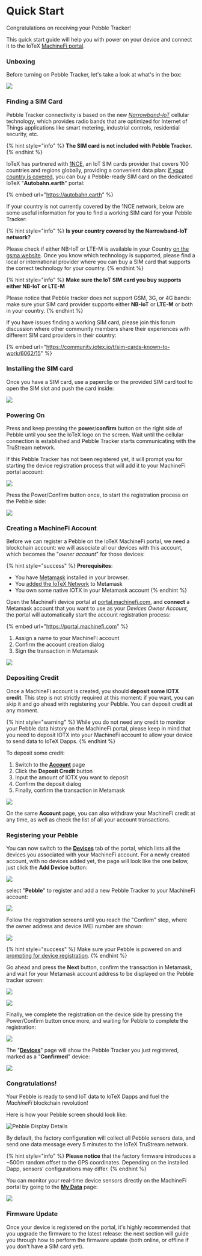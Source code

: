 # Quick Start

Congratulations on receiving your Pebble Tracker!

This quick start guide will help you with power on your device and connect it to the IoTeX [MachineFi portal](https://portal.machinefi.com).

### Unboxing

Before turning on Pebble Tracker, let's take a look at what's in the box:

![](../../.gitbook/assets/image.jpg)

### Finding a SIM Card

Pebble Tracker connectivity is based on the new [_Narrowband-IoT_](https://en.wikipedia.org/wiki/Narrowband\_IoT) cellular technology, which provides radio bands that are optimized for Internet of Things applications like smart metering, industrial controls, residential security, etc.

{% hint style="info" %}
**The SIM card is not included with Pebble Tracker.**
{% endhint %}

IoTeX has partnered with [1NCE](https://1nce.com), an IoT SIM cards provider that covers 100 countries and regions globally, providing a convenient data plan: [if your country is covered](https://1nce.com/wp-content/2022-1NCE-Coverage.pdf), you can buy a Pebble-ready SIM card on the dedicated IoTeX "**Autobahn.earth**" portal:

{% embed url="https://autobahn.earth" %}

If your country is not currently covered by the 1NCE network, below are some useful information for you to find a working SIM card for your Pebble Tracker:



{% hint style="info" %}
**Is your country covered by the Narrowband-IoT network?**

Please check if either NB-IoT or LTE-M is available in your Country [on the gsma website](https://www.gsma.com/iot/deployment-map/).  Once you know which technology is supported, please find a local or international provider where you can buy a SIM card that supports the correct technology for your country.
{% endhint %}



{% hint style="info" %}
**Make sure the IoT SIM card you buy supports either NB-IoT or LTE-M**

Please notice that Pebble tracker does not support GSM, 3G, or 4G bands:\
make sure your SIM card provider supports either **NB-IoT** or **LTE-M** or both in your country.
{% endhint %}

If you have issues finding a working SIM card, please join this forum discussion where other community members share their experiences with different SIM card providers in their country:

{% embed url="https://community.iotex.io/t/sim-cards-known-to-work/6062/15" %}

### Installing the SIM card

Once you have a SIM card, use a paperclip or the provided SIM card tool to open the SIM slot and push the card inside:

![](../../.gitbook/assets/simcard.jpg)

### Powering On

Press and keep pressing the **power**/**confirm** button on the right side of Pebble until you see the IoTeX logo on the screen. Wait until the cellular connection is established and Pebble Tracker starts communicating with the TruStream network.

If this Pebble Tracker has not been registered yet, it will prompt you for starting the device registration process that will add it to your MachineFi portal account:

![](<../../.gitbook/assets/poweron (2).jpg>)

Press the Power/Confirm button once, to start the registration process on the Pebble side:

![](<../../.gitbook/assets/pebble-reg2 (1).jpg>)

### Creating a MachineFi Account

Before we can register a Pebble on the IoTeX MachineFi portal, we need a blockchain account: we will associate all our devices with this account, which becomes the "_owner account_" for those devices:

{% hint style="success" %}
**Prerequisites**:

* You have [Metamask](https://metamask.io/download.html) installed in your browser.
* You [added the IoTeX Network](https://iotexdefi.com) to Metamask&#x20;
* You own some native IOTX in your Metamask account&#x20;
{% endhint %}

Open the MachineFi device portal at [portal.machinefi.com](https://portal.machinefi.com), and **connect** a Metamask account that you want to use as your _Devices_ _Owner Account,_ the portal will automatically start the account registration process:

{% embed url="https://portal.machinefi.com" %}

1. Assign a name to your MachineFi account
2. Confirm the account creation dialog
3. Sign the transaction in Metamask

![](../../.gitbook/assets/newportalaccount.jpg)

### Depositing Credit

Once a MachineFi account is created, you should **deposit some IOTX credit**. This step is not strictly required at this moment: if you want, you can skip it and go ahead with registering your Pebble. You can deposit credit at any moment.&#x20;

{% hint style="warning" %}
While you do not need any credit to monitor your Pebble data history on the MachineFi portal, please keep in mind that you need to deposit IOTX into your MachineFi account to allow your device to send data to IoTeX Dapps.
{% endhint %}

To deposit some credit:

1. Switch to the [**Account**](https://portal.machinefi.com/account) page&#x20;
2. Click the **Deposit Credit** button&#x20;
3. Input the amount of IOTX you want to deposit
4. Confirm the deposit dialog
5. Finally, confirm the transaction in Metamask&#x20;

![](<../../.gitbook/assets/depositcredit (1).jpg>)

On the same **Account** page, you can also withdraw your MachineFi credit at any time, as well as check the list of all your account transactions.

### Registering your Pebble

You can now switch to the [**Devices**](https://portal.machinefi.com/device) tab of the portal, which lists all the devices you associated with your MachineFi account. For a newly created account, with no devices added yet, the page will look like the one below, just click the **Add Device** button:

![](../../.gitbook/assets/add-device.jpg)

&#x20;select "**Pebble**" to register and add a new Pebble Tracker to your MachineFi account:

![](<../../.gitbook/assets/addpebble1 (4).jpg>)

Follow the registration screens until you reach the "Confirm" step, where the owner address and device IMEI number are shown:

![](../../.gitbook/assets/addpebble2.jpg)

{% hint style="success" %}
Make sure your Pebble is powered on and [prompting for device registration](quick-start.md#power-on).
{% endhint %}

Go ahead and press the **Next** button, confirm the transaction in Metamask, and wait for your Metamask account address to be displayed on the Pebble tracker screen:

![](../../.gitbook/assets/pebble-reg3.jpg)

![](../../.gitbook/assets/pebble-reg1.jpg)

Finally, we complete the registration on the device side by pressing the Power/Confirm button once more, and waiting for Pebble to complete the registration:

![](../../.gitbook/assets/addpebble4.jpg)

The "[**Devices**](https://portal.machinefi.com/device)" page will show the Pebble Tracker you just registered, marked as a "**Confirmed**" device:

![](../../.gitbook/assets/addpebble5.jpg)

### Congratulations!

Your Pebble is ready to send IoT data to IoTeX Dapps and fuel the _MachineFi_ blockchain revolution!

Here is how your Pebble screen should look like:

![Pebble Display Details](../../.gitbook/assets/pebble-display-icons.jpg)

By default, the factory configuration will collect all Pebble sensors data, and send one data message every 5 minutes to the IoTeX TruStream network.

{% hint style="info" %}
**Please notice** that the factory firmware introduces a \~500m random offset to the GPS coordinates. Depending on the installed Dapp, sensors' configurations may differ.&#x20;
{% endhint %}

You can monitor your real-time device sensors directly on the MachineFi portal by going to the [**My Data**](https://portal.machinefi.com/myData) page:

![](<../../.gitbook/assets/pebble-reg4 (1).jpg>)

### Firmware Update

Once your device is registered on the portal, it's highly recommended that you upgrade the firmware to the latest release: the next section will guide you through how to perform the firmware update (both online, or offline if you don't have a SIM card yet).
